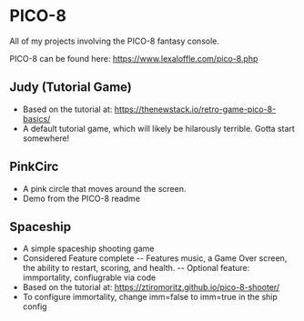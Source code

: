# PICO-8
All of my projects involving the PICO-8 fantasy console.

PICO-8 can be found here: https://www.lexaloffle.com/pico-8.php

## Judy (Tutorial Game)
- Based on the tutorial at: https://thenewstack.io/retro-game-pico-8-basics/
- A default tutorial game, which will likely be hilarously terrible.  Gotta start somewhere!

## PinkCirc
- A pink circle that moves around the screen.
- Demo from the PICO-8 readme

## Spaceship
- A simple spaceship shooting game
- Considered Feature complete
-- Features music, a Game Over screen, the ability to restart, scoring, and health.
-- Optional feature: immportality, confiugrable via code
- Based on the tutorial at: https://ztiromoritz.github.io/pico-8-shooter/
- To configure immortality, change imm=false to imm=true in the ship config
